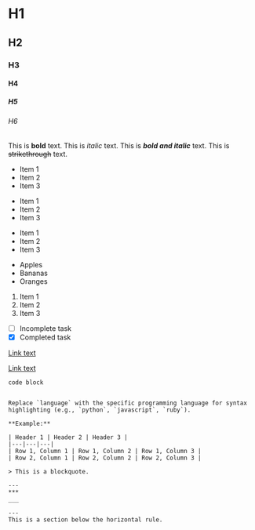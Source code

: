 # H1
## H2
### H3
#### H4
##### H5
###### H6

This is **bold** text.
This is *italic* text.
This is ***bold and italic*** text.
This is ~~strikethrough~~ text.

* Item 1
* Item 2
* Item 3

- Item 1
- Item 2
- Item 3

+ Item 1
+ Item 2
+ Item 3

* Apples
* Bananas
* Oranges

1. Item 1
2. Item 2
3. Item 3

- [ ] Incomplete task
- [x] Completed task

[Link text](URL)

[Link text][link_label]

[link_label]: URL

```language
code block


Replace `language` with the specific programming language for syntax highlighting (e.g., `python`, `javascript`, `ruby`).

**Example:**

| Header 1 | Header 2 | Header 3 |
|---|---|---|
| Row 1, Column 1 | Row 1, Column 2 | Row 1, Column 3 |
| Row 2, Column 1 | Row 2, Column 2 | Row 2, Column 3 |

> This is a blockquote.

---
***
___

---
This is a section below the horizontal rule.